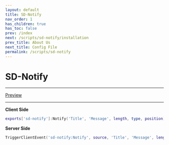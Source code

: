 ```yaml
---
layout: default
title: SD-Notify
nav_order: 1
has_children: true
has_toc: false
prev: /index
next: /scripts/sd-notify/installation
prev_title: About Us
next_title: Config File
permalink: /scripts/sd-notify
---
```


# SD-Notify

___
[Preview](https://www.youtube.com/watch?v=z8XstRn0gCg)
___

**Client Side**
```lua
exports['sd-notify']:Notify('Title', 'Message', length, type, position)
```

**Server Side**
```lua
TriggerClientEvent('sd-notify:Notify', source, 'Title', 'Message', length, type, position)
```

